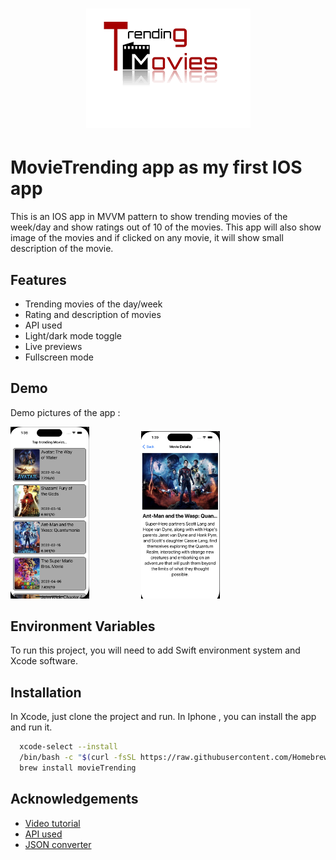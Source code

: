 <h1 align="center">
  <a href="https://github.com/AbedMIST/movieTrending">
    <img src="https://github.com/AbedMIST/movieTrending/blob/main/movieTrending/Resources/Assets.xcassets/t-movies.png" alt="Trending-movie">
  </a>
</h1>



# MovieTrending app as my first IOS app

This is an IOS app in MVVM pattern to show trending movies of the week/day and show ratings out of 10 of the movies. This app will also show image of the movies and if clicked on any movie, it will show small description of the movie. 


## Features

- Trending movies of the day/week
- Rating and description of movies
- API used
- Light/dark mode toggle
- Live previews
- Fullscreen mode


## Demo

Demo pictures of the app :

<p float="left">
<img src="https://github.com/AbedMIST/movieTrending/blob/main/movieTrending/Resources/Assets.xcassets/Trending%20movie.png" width = 25% height = 25% >
  &nbsp;&nbsp;&nbsp;&nbsp;&nbsp;&nbsp;&nbsp;&nbsp;&nbsp;&nbsp;&nbsp;&nbsp;&nbsp;&nbsp;&nbsp;&nbsp;&nbsp;&nbsp;&nbsp;
<img src="https://github.com/AbedMIST/movieTrending/blob/main/movieTrending/Resources/Assets.xcassets/Movie%20Details.png" width = 25% height = 25% >
</p>


## Environment Variables

To run this project, you will need to add Swift environment system and Xcode software.



## Installation

In Xcode, just clone the project and run. In Iphone , you can install the app and run it.

```bash
  xcode-select --install
  /bin/bash -c "$(curl -fsSL https://raw.githubusercontent.com/Homebrew/install/HEAD/install.sh)"
  brew install movieTrending
```
    

## Acknowledgements

 - [Video tutorial](https://www.youtube.com/watch?v=oOnzY53inb0)
 - [API used](https://developers.themoviedb.org/3/trending/get-trending)
 - [JSON converter](https://app.quicktype.io/)


